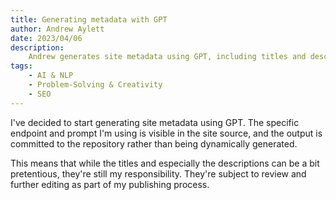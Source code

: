 ```yaml
---
title: Generating metadata with GPT
author: Andrew Aylett
date: 2023/04/06
description:
    Andrew generates site metadata using GPT, including titles and descriptions.
tags:
    - AI & NLP
    - Problem-Solving & Creativity
    - SEO
---
```


I've decided to start generating site metadata using GPT. The specific endpoint
and prompt I'm using is visible in the site source, and the output is committed
to the repository rather than being dynamically generated.

This means that while the titles and especially the descriptions can be a bit
pretentious, they're still my responsibility. They're subject to review and
further editing as part of my publishing process.
